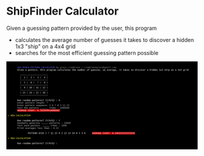 # ShipFinder Calculator

Given a guessing pattern provided by the user, this program
* calculates the average number of guesses it takes to discover a hidden 1x3 "ship" on a 4x4 grid
* searches for the most efficient guessing pattern possible

![](shipfinder_calculator_screenshot.png)
